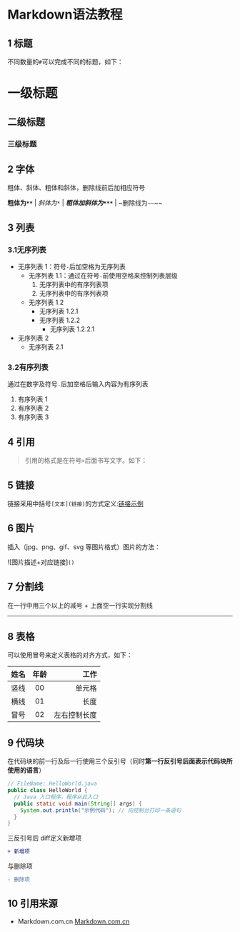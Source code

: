 
# Markdown语法教程


## 1 标题

不同数量的`#`可以完成不同的标题，如下：

# 一级标题
## 二级标题
### 三级标题

## 2 字体

粗体、斜体、粗体和斜体，删除线前后加相应符号

**粗体为`**`**     |     *斜体为`*`*    |   ***粗体加斜体为`***`***   |   ~删除线为`~~`~~


## 3 列表

### 3.1无序列表

- 无序列表 1：符号`-`后加空格为无序列表
  - 无序列表 1.1：通过在符号`-`前使用空格来控制列表层级
    1. 无序列表中的有序列表项
    2. 无序列表中的有序列表项
  - 无序列表 1.2
    - 无序列表 1.2.1
    - 无序列表 1.2.2
      - 无序列表 1.2.2.1
- 无序列表 2
  - 无序列表 2.1


### 3.2有序列表

通过在数字及符号`.`后加空格后输入内容为有序列表

1. 有序列表 1
2. 有序列表 2
3. 有序列表 3

## 4 引用

> 引用的格式是在符号`>`后面书写文字。如下：


## 5 链接

链接采用中括号`[文本](链接)`的方式定义:[链接示例](https://github.com/Phray-04)


## 6 图片

插入（jpg、png、gif、svg 等图片格式）图片的方法：

![图片描述+对应链接]`()`



## 7 分割线

在一行中用三个以上的减号 + 上面空一行实现分割线

---

## 8 表格

可以使用冒号来定义表格的对齐方式，如下：

| 姓名   | 年龄 |     工作 |
| :----- | :--: | -------: |
| 竖线 |  00  | 单元格 |
| 横线 |  01  | 长度 |
| 冒号 |  02  | 左右控制长度 |


## 9 代码块

在代码块的前一行及后一行使用三个反引号（同时**第一行反引号后面表示代码块所使用的语言**）

```java
// FileName: HelloWorld.java
public class HelloWorld {
  // Java 入口程序，程序从此入口
  public static void main(String[] args) {
    System.out.println("示例代码"); // 向控制台打印一条语句
  }
}
```

三反引号后 diff定义新增项
```diff
+ 新增项

```
与删除项
```diff
- 删除项

```

## 10 引用来源

* Markdown.com.cn [Markdown.com.cn](https://markdown.com.cn/)

